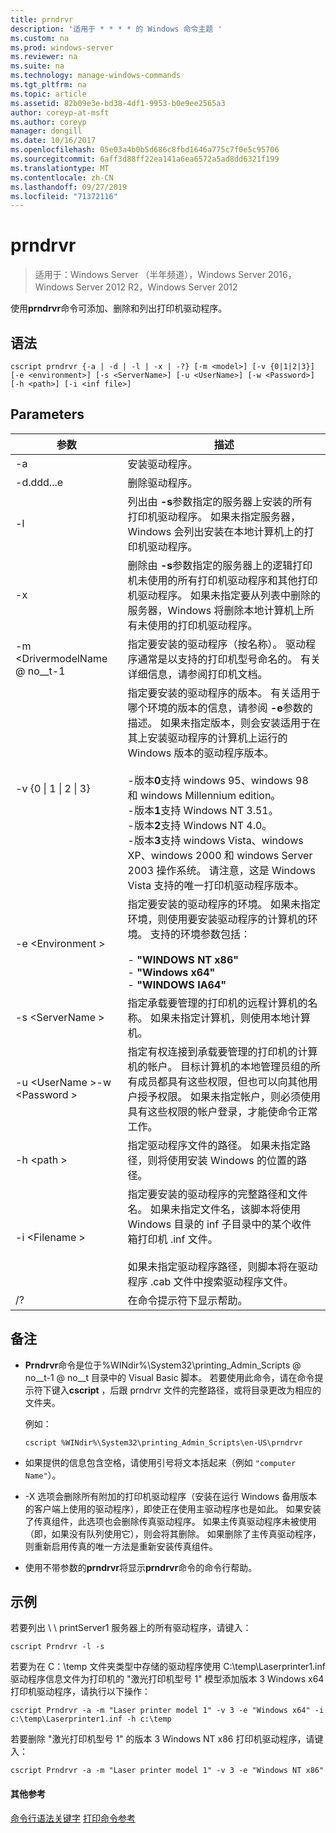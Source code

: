 ```yaml
---
title: prndrvr
description: '适用于 * * * * 的 Windows 命令主题 '
ms.custom: na
ms.prod: windows-server
ms.reviewer: na
ms.suite: na
ms.technology: manage-windows-commands
ms.tgt_pltfrm: na
ms.topic: article
ms.assetid: 82b09e3e-bd38-4df1-9953-b0e9ee2565a3
author: coreyp-at-msft
ms.author: coreyp
manager: dongill
ms.date: 10/16/2017
ms.openlocfilehash: 05e03a4b0b5d686c8fbd1646a775c7f0e5c95706
ms.sourcegitcommit: 6aff3d88ff22ea141a6ea6572a5ad8dd6321f199
ms.translationtype: MT
ms.contentlocale: zh-CN
ms.lasthandoff: 09/27/2019
ms.locfileid: "71372116"
---
```

# <a name="prndrvr"></a>prndrvr

>适用于：Windows Server （半年频道），Windows Server 2016，Windows Server 2012 R2，Windows Server 2012

使用**prndrvr**命令可添加、删除和列出打印机驱动程序。

## <a name="syntax"></a>语法
```
cscript prndrvr {-a | -d | -l | -x | -?} [-m <model>] [-v {0|1|2|3}] 
[-e <environment>] [-s <ServerName>] [-u <UserName>] [-w <Password>] 
[-h <path>] [-i <inf file>]
```

## <a name="parameters"></a>Parameters

|参数|描述|
|-------|--------|
|-a|安装驱动程序。|
|-d.ddd...e|删除驱动程序。|
|-l|列出由 **-s**参数指定的服务器上安装的所有打印机驱动程序。 如果未指定服务器，Windows 会列出安装在本地计算机上的打印机驱动程序。|
|-x|删除由 **-s**参数指定的服务器上的逻辑打印机未使用的所有打印机驱动程序和其他打印机驱动程序。 如果未指定要从列表中删除的服务器，Windows 将删除本地计算机上所有未使用的打印机驱动程序。|
|-m \<DrivermodelName @ no__t-1|指定要安装的驱动程序（按名称）。 驱动程序通常是以支持的打印机型号命名的。 有关详细信息，请参阅打印机文档。|
|-v {0 &#124; 1 &#124; 2 &#124; 3}|指定要安装的驱动程序的版本。 有关适用于哪个环境的版本的信息，请参阅 **-e**参数的描述。 如果未指定版本，则会安装适用于在其上安装驱动程序的计算机上运行的 Windows 版本的驱动程序版本。<br /><br />-版本**0**支持 windows 95、windows 98 和 windows Millennium edition。<br />-版本**1**支持 Windows NT 3.51。<br />-版本**2**支持 Windows NT 4.0。<br />-版本**3**支持 windows Vista、windows XP、windows 2000 和 windows Server 2003 操作系统。 请注意，这是 Windows Vista 支持的唯一打印机驱动程序版本。|
|-e \<Environment >|指定要安装的驱动程序的环境。 如果未指定环境，则使用要安装驱动程序的计算机的环境。 支持的环境参数包括：<br /><br />-    **"WINDOWS NT x86"**<br />-    **"Windows x64"**<br />-    **"WINDOWS IA64"**|
|-s \<ServerName >|指定承载要管理的打印机的远程计算机的名称。 如果未指定计算机，则使用本地计算机。|
|-u \<UserName >-w \<Password >|指定有权连接到承载要管理的打印机的计算机的帐户。 目标计算机的本地管理员组的所有成员都具有这些权限，但也可以向其他用户授予权限。 如果未指定帐户，则必须使用具有这些权限的帐户登录，才能使命令正常工作。|
|-h \<path >|指定驱动程序文件的路径。 如果未指定路径，则将使用安装 Windows 的位置的路径。|
|-i \<Filename >|指定要安装的驱动程序的完整路径和文件名。 如果未指定文件名，该脚本将使用 Windows 目录的 inf 子目录中的某个收件箱打印机 .inf 文件。<br /><br />如果未指定驱动程序路径，则脚本将在驱动程序 .cab 文件中搜索驱动程序文件。|
|/?|在命令提示符下显示帮助。|

## <a name="remarks"></a>备注
- **Prndrvr**命令是位于%WINdir%\System32\printing_Admin_Scripts @ no__t-1 @ no__t 目录中的 Visual Basic 脚本。 若要使用此命令，请在命令提示符下键入**cscript** ，后跟 prndrvr 文件的完整路径，或将目录更改为相应的文件夹。

  例如：
  ```
  cscript %WINdir%\System32\printing_Admin_Scripts\en-US\prndrvr
  ```
- 如果提供的信息包含空格，请使用引号将文本括起来（例如 `"computer Name"`）。
- -X 选项会删除所有附加的打印机驱动程序（安装在运行 Windows 备用版本的客户端上使用的驱动程序），即使正在使用主驱动程序也是如此。 如果安装了传真组件，此选项也会删除传真驱动程序。 如果主传真驱动程序未被使用（即，如果没有队列使用它），则会将其删除。 如果删除了主传真驱动程序，则重新启用传真的唯一方法是重新安装传真组件。
- 使用不带参数的**prndrvr**将显示**prndrvr**命令的命令行帮助。

## <a name="BKMK_examples"></a>示例

若要列出 \\ \ printServer1 服务器上的所有驱动程序，请键入：
```
cscript Prndrvr -l -s
```

若要为在 C：\temp 文件夹类型中存储的驱动程序使用 C:\temp\Laserprinter1.inf 驱动程序信息文件为打印机的 "激光打印机型号 1" 模型添加版本 3 Windows x64 打印机驱动程序，请执行以下操作：
```
cscript Prndrvr -a -m "Laser printer model 1" -v 3 -e "Windows x64" -i c:\temp\Laserprinter1.inf -h c:\temp
```

若要删除 "激光打印机型号 1" 的版本 3 Windows NT x86 打印机驱动程序，请键入：
```
cscript Prndrvr -a -m "Laser printer model 1" -v 3 -e "Windows NT x86" 
```

#### <a name="additional-references"></a>其他参考
[命令行语法关键字](command-line-syntax-key.md)
[打印命令参考](print-command-reference.md)
